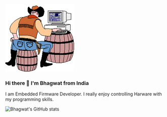 ![](https://github.com/bhagwat-99/bhagwat-99/blob/main/giphy.gif)
### Hi there 👋 I'm Bhagwat from India

I am Embedded Firmware Developer. I really enjoy controlling Harware with my programming skills.

![Bhagwat's GitHub stats](https://github-readme-stats.vercel.app/api?username=bhagwat-99&show_icons=true&theme=tokyonight)
